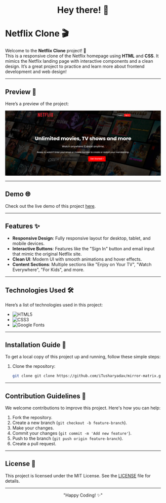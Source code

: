 <h1 align="center" style="margin-bottom: 0;">Hey there! 👋</h1>


# Netflix Clone 🎬

Welcome to the **Netflix Clone** project! 🚀  
This is a responsive clone of the Netflix homepage using **HTML** and **CSS**. It mimics the Netflix landing page with interactive components and a clean design. It’s a great project to practice and learn more about frontend development and web design!

---
## Preview 📸

Here’s a preview of the project:

![Demo Image](Assests/demo-screenshot.png)

---


## Demo 🌐

Check out the live demo of this project [here](https://github.com/iTusharyadav/mirror-matrix/tree/main/netflix-clone).  

---

## Features ✨

- **Responsive Design**: Fully responsive layout for desktop, tablet, and mobile devices.
- **Interactive Buttons**: Features like the "Sign In" button and email input that mimic the original Netflix site.
- **Clean UI**: Modern UI with smooth animations and hover effects.
- **Content Sections**: Multiple sections like "Enjoy on Your TV", "Watch Everywhere", "For Kids", and more.

---

## Technologies Used 🛠️ 

Here’s a list of technologies used in this project:

- ![HTML5](https://img.shields.io/badge/HTML5-%23E34F26.svg?style=flat&logo=html5&logoColor=white)
- ![CSS3](https://img.shields.io/badge/CSS3-%231572B6.svg?style=flat&logo=css3&logoColor=white)
- ![Google Fonts](https://img.shields.io/badge/Google%20Fonts-%2318A1B6.svg?style=flat&logo=googlefonts&logoColor=white)


---

## Installation Guide :book:

To get a local copy of this project up and running, follow these simple steps:

1. Clone the repository:
   
   ```bash
   git clone git clone https://github.com/iTusharyadav/mirror-matrix.git

---
## Contribution Guidelines 🤝
We welcome contributions to improve this project. Here's how you can help:

1. Fork the repository.
2. Create a new branch (`git checkout -b feature-branch`).
3. Make your changes.
4. Commit your changes (`git commit -m 'Add new feature'`).
5. Push to the branch (`git push origin feature-branch`).
6. Create a pull request.

---
## License 📜

This project is licensed under the MIT License. See the 
[LICENSE](https://github.com/iTusharyadav/mirror-matrix/blob/main/LICENSE) file for details.

---
<p align="center"> "Happy Coding! ✨" </p> 
